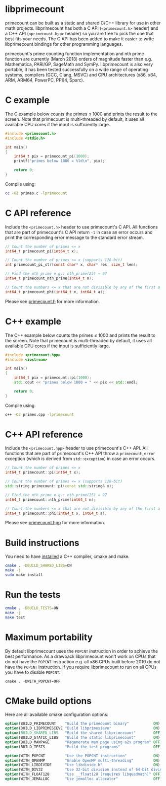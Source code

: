 # libprimecount

primecount can be built as a static and shared C/C++ library for use in other
math projects. libprimecount has both a C API (```<primecount.h>``` header) and
a C++ API (```<primecount.hpp>``` header) so you are free to pick the one that
best fits your needs. The C API has been added to make it easier to write
libprimecount bindings for other programming languages.

primecount's prime counting function implementation and nth prime function are
currently (March 2018) orders of magnitude faster than e.g. Mathematica, PARI/GP,
SageMath and SymPy. libprimecount is also very portable, it has been tested
successfully on a wide range of operating systems, compilers (GCC, Clang, MSVC)
and CPU architectures (x86, x64, ARM, ARM64, PowerPC, PP64, Sparc).

# C example

The C example below counts the primes ≤ 1000 and prints the result to the screen.
Note that primecount is multi-threaded by default, it uses all available CPU
cores if the input is sufficiently large.

```C
#include <primecount.h>
#include <stdio.h>

int main()
{
    int64_t pix = primecount_pi(1000);
    printf("primes below 1000 = %ld\n", pix);

    return 0;
}
```

Compile using:

```sh
cc -O2 primes.c -lprimecount
```

# C API reference

Include the ```<primecount.h>``` header to use primecount's C API.
All functions that are part of primecount's C API return ```-1``` in case an
error occurs and print the corresponding error message to the standard error
stream.

```C
// Count the number of primes <= x
int64_t primecount_pi(int64_t x);

// Count the number of primes <= x (supports 128-bit)
int primecount_pi_str(const char* x, char* res, size_t len);

// Find the nth prime e.g.: nth_prime(25) = 97
int64_t primecount_nth_prime(int64_t n);

// Count the numbers <= x that are not divisible by any of the first a primes
int64_t primecount_phi(int64_t x, int64_t a);
```

Please see [primecount.h](https://github.com/kimwalisch/primecount/blob/master/include/primecount.h)
for more information.

# C++ example


The C++ example below counts the primes ≤ 1000 and prints the result to the screen.
Note that primecount is multi-threaded by default, it uses all available CPU
cores if the input is sufficiently large.

```C++
#include <primecount.hpp>
#include <iostream>

int main()
{
    int64_t pix = primecount::pi(1000);
    std::cout << "primes below 1000 = " << pix << std::endl;

    return 0;
}
```

Compile using:

```sh
c++ -O2 primes.cpp -lprimecount
```

# C++ API reference

Include the ```<primecount.hpp>``` header to use primecount's C++ API.
All functions that are part of primecount's C++ API throw a
```primecount_error``` exception (which is derived from
```std::exception```) in case an error occurs.

```C++
// Count the number of primes <= x
int64_t primecount::pi(int64_t x);

// Count the number of primes <= x (supports 128-bit)
std::string primecount::pi(const std::string& x);

// Find the nth prime e.g.: nth_prime(25) = 97
int64_t primecount::nth_prime(int64_t n);

// Count the numbers <= x that are not divisible by any of the first a primes
int64_t primecount::phi(int64_t x, int64_t a);
```

Please see [primecount.hpp](https://github.com/kimwalisch/primecount/blob/master/include/primecount.hpp)
for more information.

# Build instructions

You need to have [installed](BUILD.md#prerequisites) a C++ compiler, cmake and make.

```sh
cmake . -DBUILD_SHARED_LIBS=ON
make -j
sudo make install
```

# Run the tests

```sh
cmake . -DBUILD_TESTS=ON
make -j
make test
```

# Maximum portability

By default libprimecount uses the ```POPCNT``` instruction in order to achieve the
best performance. As a drawback libprimecount won't work on CPUs that do not
have the ```POPCNT``` instruction e.g. all x86 CPUs built before 2010 do not
have the ```POPCNT``` instruction. If you require libprimecount to run on all CPUs
you have to disable ```POPCNT```:

```
cmake . -DWITH_POPCNT=OFF
```

# CMake build options

Here are all available cmake configuration options:

```CMake
option(BUILD_PRIMECOUNT    "Build the primecount binary"           ON)
option(BUILD_LIBPRIMESIEVE "Build libprimesieve"                   ON)
option(BUILD_SHARED_LIBS   "Build the shared libprimecount"        OFF)
option(BUILD_STATIC_LIBS   "Build the static libprimecount"        ON)
option(BUILD_MANPAGE       "Regenerate man page using a2x program" OFF)
option(BUILD_TESTS         "Build the test programs"               OFF)

option(WITH_POPCNT         "Use the POPCNT instruction"            ON)
option(WITH_OPENMP         "Enable OpenMP multi-threading"         ON)
option(WITH_LIBDIVIDE      "Use libdivide.h"                       ON)
option(WITH_DIV32          "Use 32-bit division instead of 64-bit division whenever possible" ON)
option(WITH_FLOAT128       "Use __float128 (requires libquadmath)" OFF)
option(WITH_JEMALLOC       "Use jemalloc allocator"                OFF)
```
